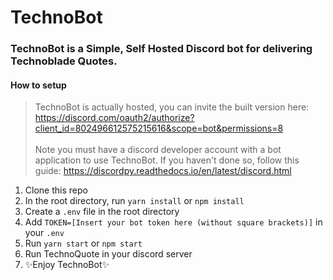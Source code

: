 # TechnoBot
### TechnoBot is a Simple, Self Hosted Discord bot for delivering Technoblade Quotes.
#### How to setup
> TechnoBot is actually hosted, you can invite the built version here: https://discord.com/oauth2/authorize?client_id=802496612575215616&scope=bot&permissions=8 <br><br>
> Note you must have a discord developer account with a bot application to use TechnoBot. If you haven't done so, follow this guide: https://discordpy.readthedocs.io/en/latest/discord.html

 1. Clone this repo
 2. In the root directory, run `yarn install` or `npm install`
 3. Create a `.env` file in the root directory
 4. Add `TOKEN=[Insert your bot token here (without square brackets)]` in your `.env`
 5. Run `yarn start` or `npm start`
 7. Run TechnoQuote in your discord server
 6. ✨Enjoy TechnoBot✨
